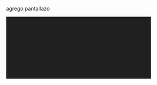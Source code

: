 agrego pantallazo

![](https://github.com/J-Rojas29/repositorio-devJump/blob/main/Jeremmy%20Rojas/Captura%20de%20pantalla%202023-05-28%20235739.png)